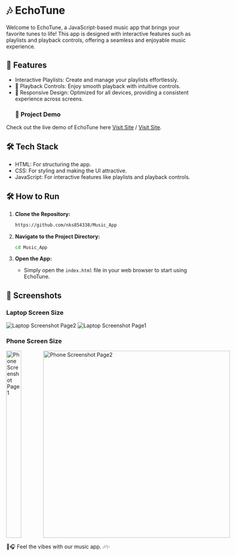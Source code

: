 # 🎶 EchoTune
Welcome to EchoTune, a JavaScript-based music app that brings your favorite tunes to life! This app is designed with interactive features such as playlists and playback controls, offering a seamless and enjoyable music experience.

## 🌟 Features
* Interactive Playlists: Create and manage your playlists effortlessly.
* 🎵 Playback Controls: Enjoy smooth playback with intuitive controls.
* 🎨 Responsive Design: Optimized for all devices, providing a consistent experience across screens.
  ### 🚀 Project Demo
Check out the live demo of EchoTune here [Visit Site]([https://example.com](https://nks854338.github.io/Music_App/)) / [Visit Site](https://aesthetic-baklava-898647.netlify.app).

## 🛠️ Tech Stack
* HTML: For structuring the app.
* CSS: For styling and making the UI attractive.
* JavaScript: For interactive features like playlists and playback controls.
## 🛠️ How to Run

1. **Clone the Repository:**

    ```bash
    https://github.com/nks854338/Music_App
    ```

2. **Navigate to the Project Directory:**

    ```bash
    cd Music_App
    ```

3. **Open the App:**
   - Simply open the `index.html` file in your web browser to start using EchoTune.
   
## 📸 Screenshots

### Laptop Screen Size

![Laptop Screenshot Page2](https://github.com/user-attachments/assets/6a67beaf-f65c-491b-a00e-47f76e9a6a35)
![Laptop Screenshot Page1](https://github.com/user-attachments/assets/97986447-5252-4db8-a52a-fdaf37d90197)

### Phone Screen Size

<div  style="display: flex; justify-content: space-evenly; gap: 20px;">
  <img src="https://github.com/user-attachments/assets/9dc8f2f9-a899-4140-b6bc-179011ea9d2d" alt="Phone Screenshot Page1" height="500px" width="50%"/>
  <img src="https://github.com/user-attachments/assets/0d41158f-6822-4b66-b00e-9d48bcb51478" alt="Phone Screenshot Page2" height="500px" />
</div>





















🎵🎧 Feel the vibes with our music app. 🎶✨
